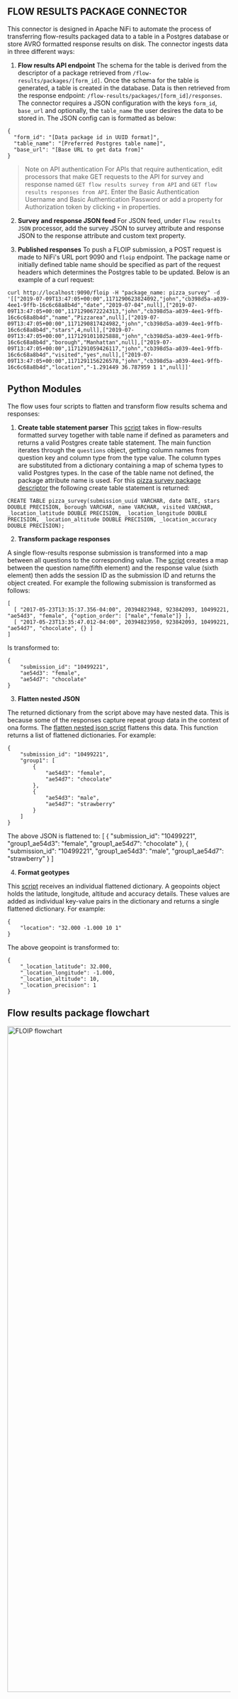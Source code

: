 ## FLOW RESULTS PACKAGE CONNECTOR

This connector is designed in Apache NiFi to automate the process of transferring flow-results packaged data to a table in a Postgres database or store AVRO formatted response results on disk. The connector ingests data in three different ways:

1. __Flow results API endpoint__
The schema for the table is derived from the descriptor of a package retrieved from `/flow-results/packages/[form_id]`. Once the schema for the table is generated, a table is created in the database. Data is then retrieved from the response endpoint: `/flow-results/packages/[form_id]/responses`. The connector requires a JSON configuration with the keys `form_id`, `base_url` and optionally, the `table_name` the user desires the data to be stored in. The JSON config can is formatted as below:

```
{
  "form_id": "[Data package id in UUID format]",
  "table_name": "[Preferred Postgres table name]",
  "base_url": "[Base URL to get data from]"	
}
```


> Note on API authentication
> For APIs that require authentication, edit processors that make GET requests to the API for survey and response named `GET flow results survey from API` and `GET flow results responses from API`. Enter the Basic Authentication Username and Basic Authentication Password or add a property for Authorization token by clicking `+` in properties.



2. __Survey and response JSON feed__
For JSON feed, under `Flow results JSON` processor, add the survey JSON to survey attribute and response JSON to the response attribute and custom text property.



3. __Published responses__
To push a FLOIP submission, a POST request is made to NiFi's URL port 9090 and `floip` endpoint. The package name or initially defined table name should be specified as part of the request headers which determines the Postgres table to be updated. Below is an example of a curl request:


```
curl http://localhost:9090/floip -H "package_name: pizza_survey" -d '[["2019-07-09T13:47:05+00:00",1171290623824092,"john","cb398d5a-a039-4ee1-9ffb-16c6c68a8b4d","date","2019-07-04",null],["2019-07-09T13:47:05+00:00",1171290672224313,"john","cb398d5a-a039-4ee1-9ffb-16c6c68a8b4d","name","Pizzarea",null],["2019-07-09T13:47:05+00:00",1171290817424982,"john","cb398d5a-a039-4ee1-9ffb-16c6c68a8b4d","stars",4,null],["2019-07-09T13:47:05+00:00",1171291011025888,"john","cb398d5a-a039-4ee1-9ffb-16c6c68a8b4d","borough","Manhattan",null],["2019-07-09T13:47:05+00:00",1171291059426117,"john","cb398d5a-a039-4ee1-9ffb-16c6c68a8b4d","visited","yes",null],["2019-07-09T13:47:05+00:00",1171291156226578,"john","cb398d5a-a039-4ee1-9ffb-16c6c68a8b4d","location","-1.291449 36.787959 1 1",null]]'
```



## Python Modules
The flow uses four scripts to flatten and transform flow results schema and responses:


1. __Create table statement parser__
This [script](https://github.com/onaio/floip-canopy/blob/documentation/nifi/scripts/create_table_statement_parser.py) takes in flow-results formatted survey together with table name if defined as parameters and returns a valid Postgres create table statement. The main function iterates through the `questions` object, getting column names from question key and column type from the type value. The column types are substituted from a dictionary containing a map of schema types to valid Postgres types. In the case of the table name not defined, the package attribute name is used. For this [pizza survey package descriptor](https://github.com/onaio/floip-canopy/blob/documentation/docs/fixtures/pizza_survey_package_descriptor.json) the following create table statement is returned:

```
CREATE TABLE pizza_survey(submission_uuid VARCHAR, date DATE, stars DOUBLE PRECISION, borough VARCHAR, name VARCHAR, visited VARCHAR, _location_latitude DOUBLE PRECISION, _location_longitude DOUBLE PRECISION, _location_altitude DOUBLE PRECISION, _location_accuracy DOUBLE PRECISION);
```
 

2. __Transform package responses__

A single flow-results response submission is transformed into a map between all questions to the corresponding value. The [script](https://github.com/onaio/floip-canopy/blob/documentation/nifi/scripts/transform_package_responses.py) creates a map between the question name(fifth element) and the response value (sixth element) then adds the session ID as the submission ID and returns the object created. For example the following submission is transformed as follows:
```
[
  [ "2017-05-23T13:35:37.356-04:00", 20394823948, 923842093, 10499221, "ae54d3", "female", {"option_order": ["male","female"]} ],
  [ "2017-05-23T13:35:47.012-04:00", 20394823950, 923842093, 10499221, "ae54d7", "chocolate", {} ]
]
```
Is transformed to:
```
{
    "submission_id": "10499221",
    "ae54d3": "female",
    "ae54d7": "chocolate"
}
```
 

3. __Flatten nested JSON__

The returned dictionary from the script above may have nested data. This is because some of the responses capture repeat group data in the context of ona forms. The [flatten nested json script](https://github.com/onaio/floip-canopy/blob/documentation/nifi/scripts/flatten_nested_json.py) flattens this data. This function returns a list of flattened dictionaries. For example:

```
{
    "submission_id": "10499221",
    "group1": [
        {
            "ae54d3": "female",
            "ae54d7": "chocolate"
        },
        {
            "ae54d3": "male",
            "ae54d7": "strawberry"
        }
    ] 
}
```

The above JSON is flattened to:
[
    {
        "submission_id": "10499221",
        "group1_ae54d3": "female",
        "group1_ae54d7": "chocolate"
    },
    {
        "submission_id": "10499221",
        "group1_ae54d3": "male",
        "group1_ae54d7": "strawberry"
    }
]


4. __Format geotypes__
 
This [script](https://github.com/onaio/floip-canopy/blob/documentation/nifi/scripts/format_geotypes.py) receives an individual flattened dictionary. A geopoints object holds the latitude, longitude, altitude and accuracy details. These values are added as individual key-value pairs in the dictionary and returns a single flattened dictionary. For example:

```
{
    "location": "32.000 -1.000 10 1"
}
```

The above geopoint is transformed to:

```
{
    "_location_latitude": 32.000,
    "_location_longitude": -1.000,
    "_location_altitude": 10,
    "_location_precision": 1
}
```


## Flow results package flowchart

<img src="https://github.com/onaio/floip-canopy/blob/documentation/docs/images/floip_flowchart.png" alt="FLOIP flowchart" width="700" height="1500">